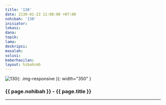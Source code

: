 ```yaml
---
title: '130'
date: 2130-01-23 11:08:00 +07:00
nohibah: '130'
inisiator:
lokasi:
dana:
topik:
lama:
deskripsi:
masalah:
solusi:
keberhasilan:
layout: hibahcmb
---
```


![130](/static/img/hibahcmb/130.png){: .img-responsive }{: width="350" }

### {{ page.nohibah }} - {{ page.title }}

---
